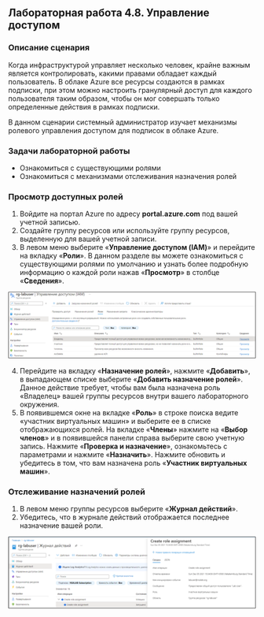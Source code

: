 ## Лабораторная работа 4.8. Управление доступом

### Описание сценария

Когда инфраструктурой управляет несколько человек, крайне важным является контролировать, какими правами обладает каждый пользователь. В облаке Azure все ресурсы создаются в рамках подписки, при этом можно настроить гранулярный доступ для каждого пользователя таким образом, чтобы он мог совершать только определенные действия в рамках подписки.

В данном сценарии системный администратор изучает механизмы ролевого управления доступом для подписок в облаке Azure.

### Задачи лабораторной работы

- Ознакомиться с существующими ролями
- Ознакомиться с механизмами отслеживания назначения ролей

### Просмотр доступных ролей

1. Войдите на портал Azure по адресу **portal.azure.com** под вашей учетной записью.
2. Создайте группу ресурсов или используйте группу ресурсов, выделенную для вашей учетной записи.
3. В левом меню выберите «**Управление доступом (IAM)**» и перейдите на вкладку «**Роли**». В данном разделе вы можете ознакомиться с существующими ролями по умолчанию и узнать более подробную информацию о каждой роли нажав «**Просмотр**» в столбце «**Сведения**».

![](/assets/pics/4.8.1.png "Рис. 4.8.1. Роли по умолчанию")

4. Перейдите на вкладку «**Назначение ролей**», нажмите «**Добавить**», в выпадающем списке выберите «**Добавить назначение ролей**». Данное действие требует, чтобы вам была назначена роль «Владелец» вашей группы ресурсов внутри вашего лабораторного окружения.
5. В появившемся окне на вкладке «**Роль**» в строке поиска ведите «участник виртуальных машин» и выберите ее в списке отображающихся ролей. На вкладке «**Члены**» нажмите на «**Выбор членов**» и в появившейся панели справа выберите свою учетную запись. Нажмите «**Проверка и назначение**», ознакомьтесь с параметрами и нажмите «**Назначить**». Нажмите обновить и убедитесь в том, что вам назначена роль «**Участник виртуальных машин**».

### Отслеживание назначений ролей

1. В левом меню группы ресурсов выберите «**Журнал действий**».
2. Убедитесь, что в журнале действий отображается последнее назначение вашей роли.

![](/assets/pics/4.8.2.png "Рис. 4.8.2. Журнал действий группы ресурсов")
